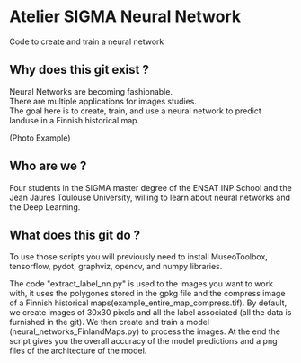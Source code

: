 # Atelier SIGMA Neural Network

Code to create and train a neural network 

## Why does this git exist ?

Neural Networks are becoming fashionable.<br>
There are multiple applications for images studies.<br>
The goal here is to create, train, and use a neural network to predict landuse in a Finnish historical map.

(Photo Example)


## Who are we ?

Four students in the SIGMA master degree of the ENSAT INP School and the Jean Jaures Toulouse University,  willing to learn about neural networks and the Deep Learning.

## What does this git do ?

To use those scripts you will previously need to install MuseoToolbox, tensorflow, pydot, graphviz, opencv, and numpy libraries. <br>


The code "extract_label_nn.py" is used to the images you want to work with, it uses the polygones stored in the gpkg file and the compress image of a Finnish historical maps(example_entire_map_compress.tif).
By default, we create images of 30x30 pixels and all the label associated (all the data is furnished in the git).
We then create and train a model (neural_networks_FinlandMaps.py) to process the images. 
At the end the script gives you the overall accuracy of the model predictions and a png files of the architecture of the model.
